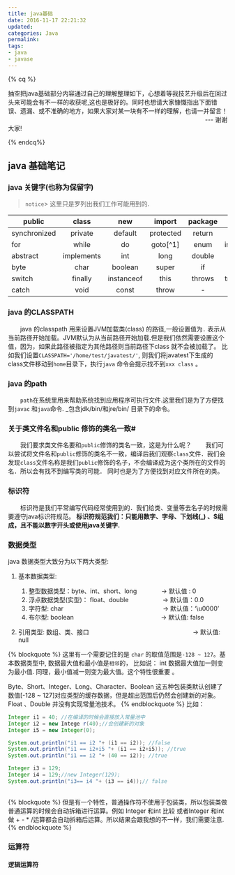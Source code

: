 ```yaml
---
title: java基础
date: 2016-11-17 22:21:32
updated:
categories: Java
permalink:
tags:
- java
- javase
---
```


{% cq %}

   抽空把java基础部分内容通过自己的理解整理如下，心想着等我技艺升级后在回过头来可能会有不一样的收获呢,这也是极好的。同时也想请大家慷慨指出下面错误、遗漏、或不准确的地方，如果大家对某一块有不一样的理解，也请一并留言！
 　　　　　　　　　　　　　　　　　　　　　　　　　　　　　　　　			--- 谢谢大家!

{% endcq%}

<!-- more -->

## java 基础笔记


###  java 关键字(也称为保留字)
> `notice`> 这里只是罗列出我们工作可能用到的.

| public | class | new | import | package | static | final |
| ---------- | :-----------: | :----------: | :-----------: | :-----------: | :----------: | ----------: |
| synchronized | private| default | protected | return | break | continue | 
| for | while| do | goto[^1] | enum | interface | extends | 
| abstract | implements | int | long | double | float | short | 
| byte | char | boolean | super | if | else | case | 
| switch | finally | instanceof|this| throws|transient|try|
|catch|void| const|throw|  -  | -  |-| 


### java 的CLASSPATH
　　java 的classpath 用来设置JVM加载类(class) 的路径,一般设置值为`.` 表示从当前路径开始加载。JVM默认为从当前路径开始加载.但是我们依然需要设置这个值，因为，如果此路径被指定为其他路径则当前路径下class 就不会被加载了。 比如我们设置`CLASSPATH='/home/test/javatest/'`, 则我们将javatest下生成的class文件移动到`home`目录下，执行`java` 命令会提示找不到`xxx class` 。

### java 的path
　　`path`在系统里用来帮助系统找到应用程序可执行文件.这里我们是为了方便找到`javac` 和`java`命令.  _包含jdk/bin/和jre/bin/ 目录下的命令。
　　
### 关于类文件名和public 修饰的类名一致#
　　我们要求类文件名要和`public`修饰的类名一致，这是为什么呢？
　　我们可以尝试将文件名和`public`修饰的类名不一致，编译后我们观察`class`文件．我们会发现`class`文件名称是我们`public`修饰的名子，不会编译成为这个类所在的文件的名．所以会有找不到编写类的可能． 同时也是为了方便找到对应文件所在的类。

### 标识符
　　标识符是我们平常编写代码经常使用到的．我们给类、变量等去名子的时候需要遵守java标识符规范。
**标识符规范我们：只能用数字、字母、下划线(_) 、$组成，且不能以数字开头或使用java关键字.**


### 数据类型
java 数据类型大致分为以下两大类型:
1. 基本数据类型:
	1. 整型数据类型：byte、int、short、long　　　　-> 默认值 : 0
	2.  浮点数据类型(实型)： float、double	　　　　　  -> 默认值：0.0
	3.  字符型: char　　　　　　　　　　　　　　　　  -> 默认值：‘\\u0000’
	4.  布尔型: boolean　　　　　　　　　　　　　　   -> 默认值: false

2. 引用类型:
	数组、类、接口　　　　　　　　　　　　　　　　　-> 默认值: null

{% blockquote %}
这里有一个需要记住的是 `char` 的取值范围是`-128 ~ 127`。基本数据类型中, 数据最大值和最小值是`相邻`的，
比如说：
 int 数据最大值加一则变为最小值. 同理，最小值减一则变为最大值。这个特性很重要 。
 
Byte、Short、Integer、Long、Character、Boolean 这五种包装类默认创建了数值[-128 ~ 127]对应类型的缓存数据，但是超出范围后仍然会创建新的对象。Float 、Double 并没有实现常量池技术。
{% endblockquote %}
 比如：
```java
Integer i1 = 40; //在编译的时候会直接放入常量池中
Integer i2 = new Intege	r(40);//会创建新的对象
Integer i5 = new Integer(0);

System.out.println("i1 == i2 "+ (i1 == i2)); //false
System.out.println("i1 == i2+i5 "+ (i1 == i2+i5)); //true
System.out.println("i1 == i2 "+ (40 == i2)); //true

Integer i3 = 129;
Integer i4 = 129;//new Integer(129);
System.out.println("i3== i4 "+ (i3 == i4));// false
	
```    
{% blockquote %}
 但是有一个特性，普通操作符不使用于包装类，所以包装类做普通运算的时候会自动拆箱进行运算。例如 Integer 和int 比较  或者Integer 和int  做 + - * /运算都会自动拆箱后运算。所以结果会跟我想的不一样，我们需要注意.
 {% endblockquote %}         

### 运算符
#### 逻辑运算符









